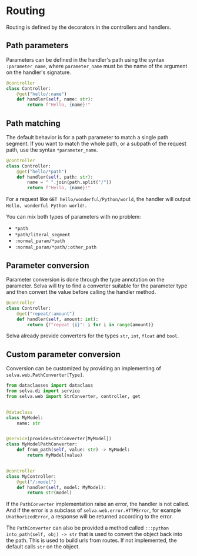 # Routing

Routing is defined by the decorators in the controllers and handlers.

## Path parameters

Parameters can be defined in the handler's path using the syntax `:parameter_name`,
where `parameter_name` must be the name of the argument on the handler's signature.

```python
@controller
class Controller:
    @get("hello/:name")
    def handler(self, name: str):
        return f"Hello, {name}!"
```

## Path matching

The default behavior is for a path parameter to match a single path segment.
If you want to match the whole path, or a subpath of the request path,
use the syntax `*parameter_name`.

```python
@controller
class Controller:
    @get("hello/*path")
    def handler(self, path: str):
        name = " ".join(path.split("/"))
        return f"Hello, {name}!"
```

For a request like `GET hello/wonderful/Python/world`, the handler will output
`Hello, wonderful Python world!`.

You can mix both types of parameters with no problem:

- `*path`
- `*path/literal_segment`
- `:normal_param/*path`
- `:normal_param/*path/:other_path`

## Parameter conversion
Parameter conversion is done through the type annotation on the parameter. Selva
will try to find a converter suitable for the parameter type and then convert
the value before calling the handler method.

```python
@controller
class Controller:
    @get("repeat/:amount")
    def handler(self, amount: int):
        return {f"repeat {i}": i for i in range(amount)}
```

Selva already provide converters for the types `str`, `int`, `float` and `bool`.

## Custom parameter conversion

Conversion can be customized by providing an implementing of `selva.web.PathConverter[Type]`.

```python
from dataclasses import dataclass
from selva.di import service
from selva.web import StrConverter, controller, get


@dataclass
class MyModel:
    name: str


@service(provides=StrConverter[MyModel])
class MyModelPathConverter:
    def from_path(self, value: str) -> MyModel:
        return MyModel(value)


@controller
class MyController:
    @get("/:model")
    def handler(self, model: MyModel):
        return str(model)
```

If the `PathConverter` implementation raise an error, the handler is not called.
And if the error is a subclass of `selva.web.error.HTTPError`, for example
`UnathorizedError`, a response will be returned according to the error.

The `PathConverter` can also be provided a method called `:::python into_path(self, obj) -> str`
that is used to convert the object back into the path. This is used to build urls
from routes. If not implemented, the default calls `str` on the object.
